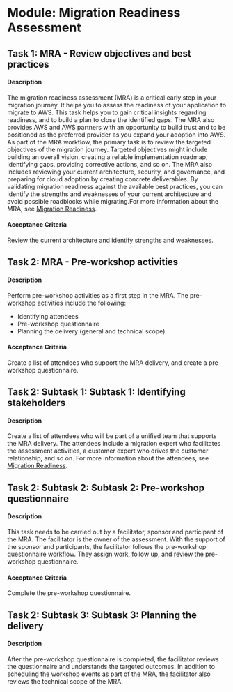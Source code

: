 
# Module: Migration Readiness Assessment
## Task 1: MRA - Review objectives and best practices
#### Description
The migration readiness assessment (MRA) is a critical early step in your migration journey. It helps you to assess the readiness of your application to migrate to AWS. This task helps you to gain critical insights regarding readiness, and to build a plan to close the identified gaps.
The MRA also provides AWS and AWS partners with an opportunity to build trust and to be positioned as the preferred provider as you expand your adoption into AWS.
As part of the MRA workflow, the primary task is to review the targeted objectives of the migration journey. Targeted objectives might include building an overall vision, creating a reliable implementation roadmap, identifying gaps, providing corrective actions, and so on.
The MRA also includes reviewing your current architecture, security, and governance, and preparing for cloud adoption by creating concrete deliverables. By validating migration readiness against the available best practices, you can identify the strengths and weaknesses of your current architecture and avoid possible roadblocks while migrating.For more information about the MRA, see [Migration Readiness](https://docs.aws.amazon.com/prescriptive-guidance/latest/migration-readiness/).
#### Acceptance Criteria
Review the current architecture and identify strengths and weaknesses.
## Task 2: MRA - Pre-workshop activities
#### Description
Perform pre-workshop activities as a first step in the MRA. The pre-workshop activities include the following:
* Identifying attendees
* Pre-workshop questionnaire
* Planning the delivery (general and technical scope)
#### Acceptance Criteria
Create a list of attendees who support the MRA delivery, and create a pre-workshop questionnaire.
## Task 2: Subtask 1: Subtask 1: Identifying stakeholders
#### Description
Create a list of attendees who will be part of a unified team that supports the MRA delivery. The attendees include a migration expert who facilitates the assessment activities, a customer expert who drives the customer relationship, and so on. For more information about the attendees, see [Migration Readiness](https://docs.aws.amazon.com/prescriptive-guidance/latest/migration-readiness/assessment-meeting.html#attendees.).
## Task 2: Subtask 2: Subtask 2: Pre-workshop questionnaire
#### Description
This task needs to be carried out by a facilitator, sponsor and participant of the MRA. The facilitator is the owner of the assessment. With the support of the sponsor and participants, the facilitator follows the pre-workshop questionnaire workflow. They assign work, follow up, and review the pre-workshop questionnaire.
#### Acceptance Criteria
Complete the pre-workshop questionnaire.
## Task 2: Subtask 3: Subtask 3: Planning the delivery
#### Description
After the pre-workshop questionnaire is completed, the facilitator reviews the questionnaire and understands the targeted outcomes. In addition to scheduling the workshop events as part of the MRA, the facilitator also reviews the technical scope of the MRA. 